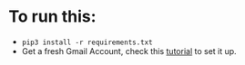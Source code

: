 # To run this:
- `pip3 install -r requirements.txt`
- Get a fresh Gmail Account, check this [tutorial](https://www.thepythoncode.com/article/write-a-keylogger-python) to set it up.